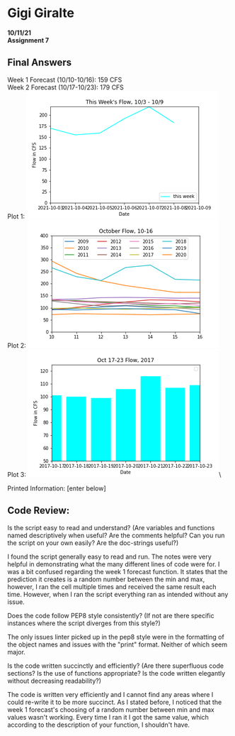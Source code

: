 # Gigi Giralte
**10/11/21** \
**Assignment 7**

## Final Answers
Week 1 Forecast (10/10-10/16): 159 CFS \
Week 2 Forecast (10/17-10/23): 179 CFS \
Plot 1: ![](assets/READ_ME-ddfd0cbd.png)\
Plot 2: ![](assets/READ_ME-7cfc85f5.png)\
Plot 3: ![](assets/READ_ME-d03d143e.png)\

Printed Information: [enter below]

## Code Review:
Is the script easy to read and understand? (Are variables and functions named descriptively when useful? Are the comments helpful? Can you run the script on your own easily? Are the doc-strings useful?)

I found the script generally easy to read and run. The notes were very helpful in demonstrating what the many different lines of code were for. I was a bit confused regarding the week 1 forecast function. It states that the prediction it creates is a random number between the min and max, however, I ran the cell multiple times and received the same result each time. However, when I ran the script everything ran as intended without any issue.

Does the code follow PEP8 style consistently? (If not are there specific instances where the script diverges from this style?)

The only issues linter picked up in the pep8 style were in the formatting of the object names and issues with the "print" format. Neither of which seem major.

Is the code written succinctly and efficiently? (Are there superfluous code sections? Is the use of functions appropriate? Is the code written elegantly without decreasing readability?)

The code is written very efficiently and I cannot find any areas where I could re-write it to be more succinct. As I stated before, I noticed that the week 1 forecast's choosing of a random number between min and max values wasn't working. Every time I ran it I got the same value, which according to the description of your function, I shouldn't have.
